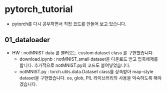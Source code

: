 # pytorch_tutorial
- pytorch를 다시 공부하면서 직접 코드를 만들어 보고 있습니다.

## 01_dataloader 
- HW : notMNIST data 를 불러오는 custom dataset class 를 구현했습니다.
  - download.ipynb : notMNIST_small dataset을 다운로드 받고 압축해제를 합니다. 추가적으로 notMNIST.py의 코드도 붙여넣었습니다.
  - notMNIST.py : torch.utils.data.Dataset class를 상속받아 map-style dataset을 구현했습니다. os, glob, PIL 라이브러리의 사용을 익숙하도록 해야겠습니다.
